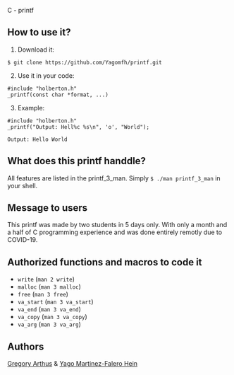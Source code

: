C - printf

## How to use it?

1) Download it:

```
$ git clone https://github.com/Yagomfh/printf.git
```

2) Use it in your code:

```
#include "holberton.h"
_printf(const char *format, ...)
``` 

3) Example:

 ```
#include "holberton.h"
 _printf("Output: Hell%c %s\n", 'o', "World");
 ```
```
Output: Hello World
```

## What does this printf handdle?

All features are listed in the printf_3_man.
Simply `$ ./man printf_3_man` in your shell.

## Message to users

This printf was made by two students in 5 days only. With only a month and a half of C programming experience and was done entirely remotly due to COVID-19.

## Authorized functions and macros to code it

* `write` (`man 2 write`)
* `malloc` (`man 3 malloc`)
* `free` (`man 3 free`)
* `va_start` (`man 3 va_start`)
* `va_end` (`man 3 va_end`)
* `va_copy` (`man 3 va_copy`)
* `va_arg` (`man 3 va_arg`)

## Authors

[Gregory Arthus](https://github.com/garthus23)
 & [Yago Martinez-Falero Hein](https://github.com/yagomfh)
